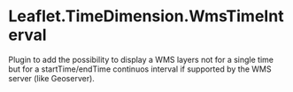 # Leaflet.TimeDimension.WmsTimeInterval
Plugin to add the possibility to display a WMS layers not for a single time but for a startTime/endTime continuos interval if supported by the WMS server (like Geoserver).
